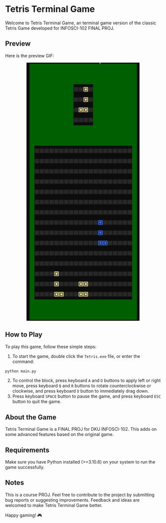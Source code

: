 # Tetris Terminal Game

Welcome to Tetris Terminal Game, an terminal game version of the classic Tetris Game developed for INFOSCI-102 FINAL PROJ.

## Preview
Here is the preview GIF:
<div align="center">
  <img src="Preview.png" alt="Preview">
</div>

## How to Play

To play this game, follow these simple steps:

1. To start the game, double click the `Tetris.exe` file, or enter the command:
```bash
python main.py
```
2. To control the block, press keyboard `A` and `D` buttons to apply left or right move, press keyboard `Q` and `R` buttons to rotate counterclockwise or clockwise, and press keyboard `D` button to immediately drag down.
3. Press keyboard `SPACE` button to pause the game, and press keyboard `ESC` button to quit the game.

## About the Game

Tetris Terminal Game is a FINAL PROJ for DKU INFOSCI-102. This adds on some advanced features based on the original game.

## Requirements

Make sure you have Python installed (>=3.10.6) on your system to run the game successfully.

## Notes

This is a course PROJ. Feel free to contribute to the project by submitting bug reports or suggesting improvements. Feedback and ideas are welcomed to make Tetris Terminal Game better.

Happy gaming! 🎮
